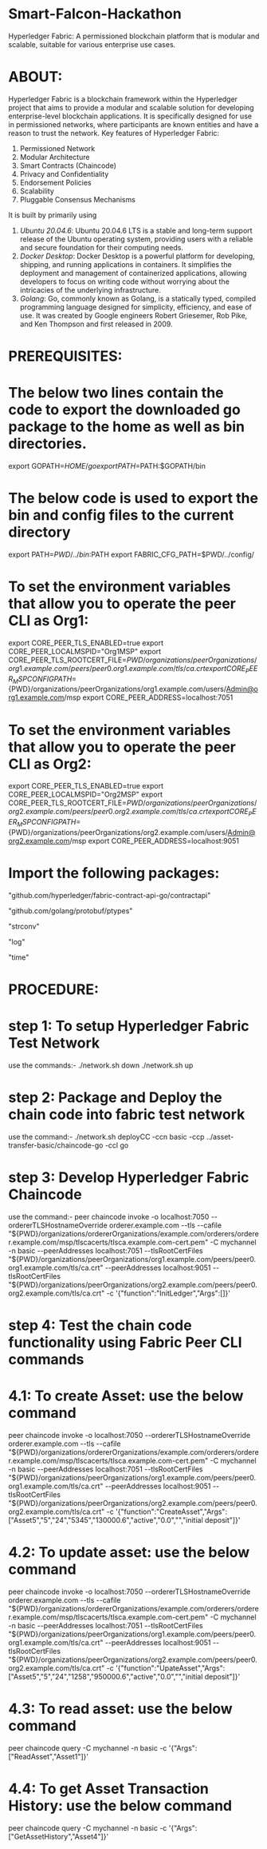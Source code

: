# Smart-Falcon-Hackathon
Hyperledger Fabric: A permissioned blockchain platform that is modular and scalable, suitable for various enterprise use cases.


# ABOUT:
Hyperledger Fabric is a blockchain framework within the Hyperledger project that aims to provide a modular and scalable solution for developing enterprise-level blockchain applications. It is specifically designed for use in permissioned networks, where participants are known entities and have a reason to trust the network.
Key features of Hyperledger Fabric:
 1) Permissioned Network
 2) Modular Architecture
 3) Smart Contracts (Chaincode)
 4) Privacy and Confidentiality
 5) Endorsement Policies
 6) Scalability
 7) Pluggable Consensus Mechanisms

It is built by primarily using 
 1) *Ubuntu 20.04.6*:
     Ubuntu 20.04.6 LTS is a stable and long-term support release of the Ubuntu operating system, providing users with a reliable and secure foundation for their computing needs.
 2) *Docker Desktop*:
    Docker Desktop is a powerful platform for developing, shipping, and running applications in containers. It simplifies the deployment and management of containerized applications, allowing developers to focus on writing code without worrying about the intricacies of the underlying infrastructure.
 3) *Golang*:
    Go, commonly known as Golang, is a statically typed, compiled programming language designed for simplicity, efficiency, and ease of use. It was created by Google engineers Robert Griesemer, Rob Pike, and Ken Thompson and first released in 2009. 


# PREREQUISITES:
# The below two lines contain the code to export the downloaded go package to the home as well as bin directories.

 export GOPATH=$HOME/go
 export PATH=$PATH:$GOPATH/bin

 # The below code is used to export the bin and config files to the current directory
 export PATH=${PWD}/../bin:$PATH
 export FABRIC_CFG_PATH=$PWD/../config/

# To set the environment variables that allow you to operate the peer CLI as Org1:

 export CORE_PEER_TLS_ENABLED=true
 export CORE_PEER_LOCALMSPID="Org1MSP"
 export CORE_PEER_TLS_ROOTCERT_FILE=${PWD}/organizations/peerOrganizations/org1.example.com/peers/peer0.org1.example.com/tls/ca.crt
 export CORE_PEER_MSPCONFIGPATH=${PWD}/organizations/peerOrganizations/org1.example.com/users/Admin@org1.example.com/msp
 export CORE_PEER_ADDRESS=localhost:7051

# To set the environment variables that allow you to operate the peer CLI as Org2:

 export CORE_PEER_TLS_ENABLED=true
 export CORE_PEER_LOCALMSPID="Org2MSP"
 export CORE_PEER_TLS_ROOTCERT_FILE=${PWD}/organizations/peerOrganizations/org2.example.com/peers/peer0.org2.example.com/tls/ca.crt
 export CORE_PEER_MSPCONFIGPATH=${PWD}/organizations/peerOrganizations/org2.example.com/users/Admin@org2.example.com/msp
 export CORE_PEER_ADDRESS=localhost:9051


# Import the following packages:

 "github.com/hyperledger/fabric-contract-api-go/contractapi"
 
 "github.com/golang/protobuf/ptypes"
 
 "strconv"
 
 "log"
 
 "time"


# PROCEDURE:
 # step 1: To setup Hyperledger Fabric Test Network
use the commands:-
 ./network.sh down
 ./network.sh up

# step 2: Package and Deploy the chain code into fabric test network 
use the command:-
 ./network.sh deployCC -ccn basic -ccp ../asset-transfer-basic/chaincode-go -ccl go

# step 3: Develop Hyperledger Fabric Chaincode
use the command:-
 peer chaincode invoke -o localhost:7050 --ordererTLSHostnameOverride orderer.example.com --tls --cafile "${PWD}/organizations/ordererOrganizations/example.com/orderers/orderer.example.com/msp/tlscacerts/tlsca.example.com-cert.pem" -C mychannel -n basic --peerAddresses localhost:7051 --tlsRootCertFiles "${PWD}/organizations/peerOrganizations/org1.example.com/peers/peer0.org1.example.com/tls/ca.crt" --peerAddresses localhost:9051 --tlsRootCertFiles "${PWD}/organizations/peerOrganizations/org2.example.com/peers/peer0.org2.example.com/tls/ca.crt" -c '{"function":"InitLedger","Args":[]}'

 # step 4: Test the chain code functionality using Fabric Peer CLI commands
 # 4.1: To create Asset: use the below command
   peer chaincode invoke -o localhost:7050 --ordererTLSHostnameOverride orderer.example.com --tls --cafile "${PWD}/organizations/ordererOrganizations/example.com/orderers/orderer.example.com/msp/tlscacerts/tlsca.example.com-cert.pem" -C mychannel -n basic --peerAddresses localhost:7051 --tlsRootCertFiles "${PWD}/organizations/peerOrganizations/org1.example.com/peers/peer0.org1.example.com/tls/ca.crt" --peerAddresses localhost:9051 --tlsRootCertFiles "${PWD}/organizations/peerOrganizations/org2.example.com/peers/peer0.org2.example.com/tls/ca.crt" -c '{"function":"CreateAsset","Args":["Asset5","5","24","5345","130000.6","active","0.0","","initial deposit"]}'

# 4.2: To update asset: use the below command
  peer chaincode invoke -o localhost:7050 --ordererTLSHostnameOverride orderer.example.com --tls --cafile "${PWD}/organizations/ordererOrganizations/example.com/orderers/orderer.example.com/msp/tlscacerts/tlsca.example.com-cert.pem" -C mychannel -n basic --peerAddresses localhost:7051 --tlsRootCertFiles "${PWD}/organizations/peerOrganizations/org1.example.com/peers/peer0.org1.example.com/tls/ca.crt" --peerAddresses localhost:9051 --tlsRootCertFiles "${PWD}/organizations/peerOrganizations/org2.example.com/peers/peer0.org2.example.com/tls/ca.crt" -c '{"function":"UpateAsset","Args":["Asset5","5","24","1258","950000.6","active","0.0","","initial deposit"]}'

# 4.3: To read asset: use the below command
  peer chaincode query -C mychannel -n basic -c '{"Args":["ReadAsset","Asset1"]}'

# 4.4: To get Asset Transaction History: use the below command
  peer chaincode query -C mychannel -n basic -c '{"Args":["GetAssetHistory","Asset4"]}'


  
